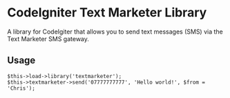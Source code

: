 CodeIgniter Text Marketer Library
=================================
A library for CodeIgiter that allows you to send text messages (SMS) via the Text Marketer SMS gateway.

Usage
-----
	$this->load->library('textmarketer');
	$this->textmarketer->send('07777777777', 'Hello world!', $from = 'Chris');